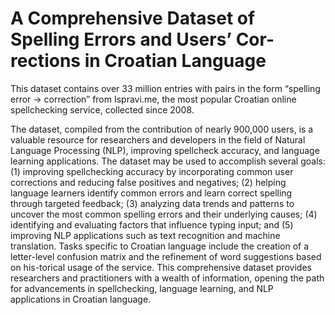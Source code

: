 # A Comprehensive Dataset of Spelling Errors and Users’ Cor-rections in Croatian Language

This dataset contains over 33 million entries with pairs in the form “spelling error → correction” from Ispravi.me, the most popular Croatian online spellchecking service, collected since 2008. 

The dataset, compiled from the contribution of nearly 900,000 users, is a valuable resource for researchers and developers in the field of Natural Language Processing (NLP), improving spellcheck accuracy, and language learning applications. The dataset may be used to accomplish several goals: (1) improving spellchecking accuracy by incorporating common user corrections and reducing false positives and negatives; (2) helping language learners identify common errors and learn correct spelling through targeted feedback; (3) analyzing data trends and patterns to uncover the most common spelling errors and their underlying causes; (4) identifying and evaluating factors that influence typing input; and (5) improving NLP applications such as text recognition and machine translation. Tasks specific to Croatian language include the creation of a letter-level confusion matrix and the refinement of word suggestions based on his-torical usage of the service. This comprehensive dataset provides researchers and practitioners with a wealth of information, opening the path for advancements in spellchecking, language learning, and NLP applications in Croatian language.
